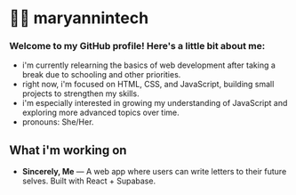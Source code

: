 # 👩‍💻 maryannintech

### Welcome to my GitHub profile! Here's a little bit about me:

* i'm currently relearning the basics of web development after taking a break due to schooling and other priorities.
* right now, i'm focused on HTML, CSS, and JavaScript, building small projects to strengthen my skills.
* i'm especially interested in growing my understanding of JavaScript and exploring more advanced topics over time.
* pronouns: She/Her.

## What i'm working on
- **Sincerely, Me** — A web app where users can write letters to their future selves. Built with React + Supabase.

 
